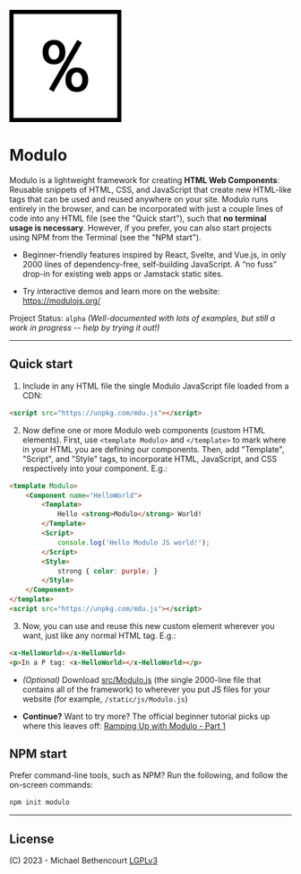 ![](www-src/img/mono_logo_percent_only.png)

# Modulo

Modulo is a lightweight framework for creating **HTML Web Components**: Reusable
snippets of HTML, CSS, and JavaScript that create new HTML-like tags that can
be used and reused anywhere on your site.  Modulo runs entirely in the browser,
and can be incorporated with just a couple lines of code into any HTML file
(see the "Quick start"), such that **no terminal usage is necessary**. However,
if you prefer, you can also start projects using NPM from the Terminal (see the
"NPM start").

- Beginner-friendly features inspired by React, Svelte, and Vue.js, in only
  2000 lines of dependency-free, self-building JavaScript. A “no fuss” drop-in
  for existing web apps or Jamstack static sites.

- Try interactive demos and learn more on the website: <https://modulojs.org/>

Project Status: `alpha` *(Well-documented with lots of examples, but still a
work in progress -- help by trying it out!)*

-----

## Quick start


1. Include in any HTML file the single Modulo JavaScript file loaded from a CDN:

```html
<script src="https://unpkg.com/mdu.js"></script>
```


2. Now define one or more Modulo web components (custom HTML elements).  First,
use `<template Modulo>` and `</template>` to mark where in your HTML you are
defining our components.  Then, add "Template", "Script", and "Style" tags, to
incorporate HTML, JavaScript, and CSS respectively into your component. E.g.:

```html
<template Modulo>
    <Component name="HelloWorld">
        <Template>
            Hello <strong>Modulo</strong> World!
        </Template>
        <Script>
            console.log('Hello Modulo JS world!');
        </Script>
        <Style>
            strong { color: purple; }
        </Style>
    </Component>
</template>
<script src="https://unpkg.com/mdu.js"></script>
```

3. Now, you can use and reuse this new custom element wherever you want, just
like any normal HTML tag. E.g.:

```html
<x-HelloWorld></x-HelloWorld>
<p>In a P tag: <x-HelloWorld></x-HelloWorld></p>
```


* *(Optional)* Download [src/Modulo.js](https://unpkg.com/mdu.js)
  (the single 2000-line file that contains all of the framework) to wherever
  you put JS files for your website (for example, `/static/js/Modulo.js`)


* **Continue?** Want to try more? The official beginner tutorial picks up where
  this leaves off:
  [Ramping Up with Modulo - Part 1](https://modulojs.org/tutorial/ramping-up/part1.html)


## NPM start

Prefer command-line tools, such as NPM? Run the following, and follow the
on-screen commands:

```bash
npm init modulo
```


-----

## License

(C) 2023 - Michael Bethencourt [LGPLv3](https://unpkg.com/mdu.js)
